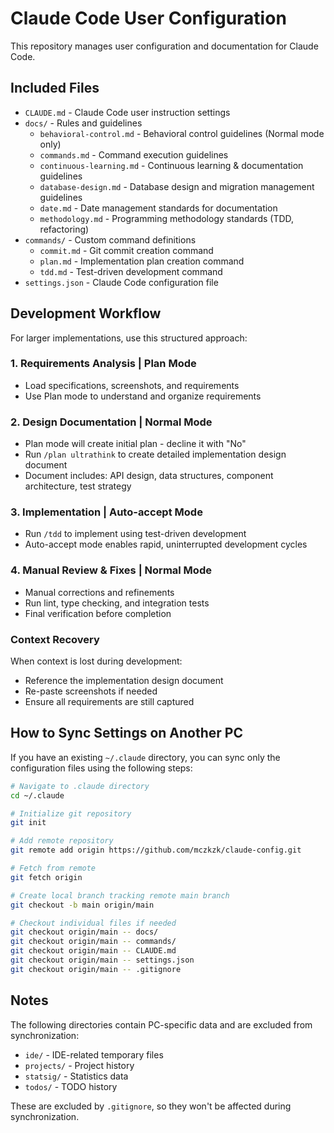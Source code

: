 # Claude Code User Configuration

This repository manages user configuration and documentation for Claude Code.

## Included Files

- `CLAUDE.md` - Claude Code user instruction settings
- `docs/` - Rules and guidelines
  - `behavioral-control.md` - Behavioral control guidelines (Normal mode only)
  - `commands.md` - Command execution guidelines
  - `continuous-learning.md` - Continuous learning & documentation guidelines
  - `database-design.md` - Database design and migration management guidelines
  - `date.md` - Date management standards for documentation
  - `methodology.md` - Programming methodology standards (TDD, refactoring)
- `commands/` - Custom command definitions
  - `commit.md` - Git commit creation command
  - `plan.md` - Implementation plan creation command
  - `tdd.md` - Test-driven development command
- `settings.json` - Claude Code configuration file

## Development Workflow

For larger implementations, use this structured approach:

### 1. Requirements Analysis | Plan Mode
- Load specifications, screenshots, and requirements
- Use Plan mode to understand and organize requirements

### 2. Design Documentation | Normal Mode  
- Plan mode will create initial plan - decline it with "No"
- Run `/plan ultrathink` to create detailed implementation design document
- Document includes: API design, data structures, component architecture, test strategy

### 3. Implementation | Auto-accept Mode
- Run `/tdd` to implement using test-driven development
- Auto-accept mode enables rapid, uninterrupted development cycles

### 4. Manual Review & Fixes | Normal Mode
- Manual corrections and refinements
- Run lint, type checking, and integration tests
- Final verification before completion

### Context Recovery
When context is lost during development:
- Reference the implementation design document
- Re-paste screenshots if needed
- Ensure all requirements are still captured

## How to Sync Settings on Another PC

If you have an existing `~/.claude` directory, you can sync only the configuration files using the following steps:

```bash
# Navigate to .claude directory
cd ~/.claude

# Initialize git repository
git init

# Add remote repository
git remote add origin https://github.com/mczkzk/claude-config.git

# Fetch from remote
git fetch origin

# Create local branch tracking remote main branch
git checkout -b main origin/main

# Checkout individual files if needed
git checkout origin/main -- docs/
git checkout origin/main -- commands/
git checkout origin/main -- CLAUDE.md
git checkout origin/main -- settings.json
git checkout origin/main -- .gitignore
```

## Notes

The following directories contain PC-specific data and are excluded from synchronization:
- `ide/` - IDE-related temporary files
- `projects/` - Project history
- `statsig/` - Statistics data
- `todos/` - TODO history

These are excluded by `.gitignore`, so they won't be affected during synchronization.